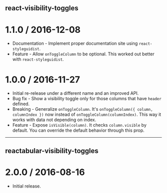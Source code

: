 ## react-visibility-toggles

1.1.0 / 2016-12-08
==================

  * Documentation - Implement proper documentation site using `react-styleguidist`.
  * Feature - Allow `onToggleColumn` to be optional. This worked out better with `react-styleguidist`.

1.0.0 / 2016-11-27
==================

  * Initial re-release under a different name and an improved API.
  * Bug fix - Show a visibility toggle only for those columns that have `header` defined.
  * Breaking - Generalize `onToggleColumn`. It's `onToggleColumn({ column, columnIndex })` now instead of `onToggleColumn(columnIndex)`. This way it works with data not depending on index.
  * Feature - Expose `isVisible(column)`. It checks `column.visible` by default. You can override the default behavior through this prop.

---

## reactabular-visibility-toggles

2.0.0 / 2016-08-16
==================

  * Initial release.

